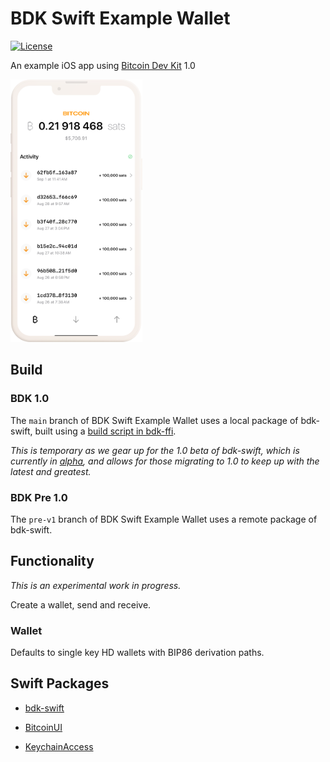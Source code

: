 # BDK Swift Example Wallet

[![License](https://img.shields.io/badge/license-MIT%2FApache--2.0-blue.svg)](https://github.com/reez/BDKSwiftExampleWallet/blob/main/LICENSE)

An example iOS app using [Bitcoin Dev Kit](https://github.com/bitcoindevkit) 1.0

<img src="Docs/bitcoin-screen.png" alt="Screenshot" width="210.5" height="420">

## Build

### BDK 1.0

The `main` branch of BDK Swift Example Wallet uses a local package of bdk-swift, built using a [build script in bdk-ffi](https://github.com/bitcoindevkit/bdk-ffi/blob/master/bdk-swift/build-xcframework.sh).

*This is temporary as we gear up for the 1.0 beta of bdk-swift, which is currently in [alpha](https://github.com/bitcoindevkit/bdk-swift/releases), and allows for those migrating to 1.0 to keep up with the latest and greatest.*

### BDK Pre 1.0

The `pre-v1` branch of BDK Swift Example Wallet uses a remote package of bdk-swift.

## Functionality

*This is an experimental work in progress.*

Create a wallet, send and receive.

### Wallet

Defaults to single key HD wallets with BIP86 derivation paths. 

## Swift Packages

- [bdk-swift](https://github.com/bitcoindevkit/bdk-swift)

- [BitcoinUI](https://github.com/reez/BitcoinUI)

- [KeychainAccess](https://github.com/kishikawakatsumi/KeychainAccess)
